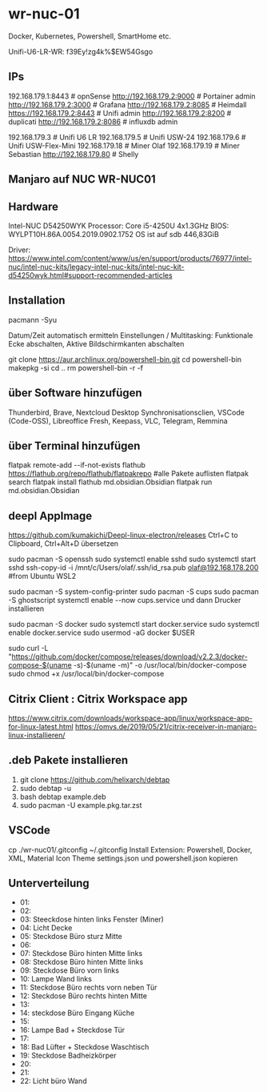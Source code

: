 # wr-nuc-01

Docker, Kubernetes, Powershell, SmartHome etc.

Unifi-U6-LR-WR: f39Ey!zg4k%$EW54Gsgo

## IPs
192.168.179.1:8443           # opnSense
http://192.168.179.2:9000    # Portainer admin
http://192.168.179.2:3000    # Grafana 
http://192.168.179.2:8085    # Heimdall 
https://192.168.179.2:8443   # Unifi  admin
http://192.168.179.2:8200    # duplicati 
http://192.168.179.2:8086    # influxdb  admin

192.168.179.3                # Unifi U6 LR
192.168.179.5                # Unifi USW-24
192.168.179.6                # Unifi USW-Flex-Mini
192.168.179.18               # Miner Olaf
192.168.179.19               # Miner Sebastian
http://192.168.179.80        # Shelly 

## Manjaro auf NUC WR-NUC01 

## Hardware
Intel-NUC D54250WYK
Processor: Core i5-4250U  4x1.3GHz
BIOS: WYLPT10H.86A.0054.2019.0902.1752
OS ist auf sdb  446,83GiB

Driver: https://www.intel.com/content/www/us/en/support/products/76977/intel-nuc/intel-nuc-kits/legacy-intel-nuc-kits/intel-nuc-kit-d54250wyk.html#support-recommended-articles

## Installation
pacmann -Syu

Datum/Zeit automatisch ermitteln
Einstellungen / Multitasking: Funktionale Ecke abschalten, Aktive Bildschirmkanten abschalten

git clone https://aur.archlinux.org/powershell-bin.git
cd powershell-bin
makepkg -si
cd ..
rm powershell-bin -r -f

## über Software hinzufügen
Thunderbird, Brave, Nextcloud Desktop Synchronisationsclien, VSCode (Code-OSS), Libreoffice Fresh, 
Keepass, VLC, Telegram, Remmina

## über Terminal hinzufügen
flatpak remote-add --if-not-exists flathub https://flathub.org/repo/flathub/flatpakrepo  #alle Pakete auflisten
flatpak search 
flatpak install flathub md.obsidian.Obsidian
flatpak run md.obsidian.Obsidian

## deepl AppImage
https://github.com/kumakichi/Deepl-linux-electron/releases
Ctrl+C to Clipboard, Ctrl+Alt+D übersetzen

sudo pacman -S openssh
sudo systemctl enable sshd
sudo systemctl start sshd
ssh-copy-id -i /mnt/c/Users/olaf/.ssh/id_rsa.pub olaf@192.168.178.200 #from Ubuntu WSL2

sudo pacman -S system-config-printer 
sudo pacman -S cups
sudo pacman -S ghostscript
systemctl enable --now cups.service
und dann Drucker installieren

sudo pacman -S docker
sudo systemctl start docker.service
sudo systemctl enable docker.service
sudo usermod -aG docker $USER

sudo curl -L "https://github.com/docker/compose/releases/download/v2.2.3/docker-compose-$(uname -s)-$(uname -m)" -o /usr/local/bin/docker-compose
sudo chmod +x /usr/local/bin/docker-compose

## Citrix Client  : Citrix Workspace app
https://www.citrix.com/downloads/workspace-app/linux/workspace-app-for-linux-latest.html
https://omvs.de/2019/05/21/citrix-receiver-in-manjaro-linux-installieren/

## .deb Pakete installieren 
1. git clone https://github.com/helixarch/debtap
2. sudo debtap -u
3. bash debtap example.deb
4. sudo pacman -U example.pkg.tar.zst

## VSCode
cp ./wr-nuc01/.gitconfig ~/.gitconfig
Install Extension: Powershell, Docker, XML, Material Icon Theme
settings.json und powershell.json kopieren


## Unterverteilung
- 01: 
- 02: 
- 03: Steeckdose hinten links Fenster (Miner)
- 04: Licht Decke
- 05: Steckdose Büro sturz Mitte
- 06: 
- 07: Steckdose Büro hinten Mitte links
- 08: Steckdose Büro hinten Mitte links
- 09: Steckdose Büro vorn links
- 10: Lampe Wand links
- 11: Steckdose Büro rechts vorn neben Tür
- 12: Steckdose Büro rechts hinten Mitte
- 13:
- 14: steckdose Büro Eingang Küche
- 15:
- 16: Lampe Bad + Steckdose Tür
- 17: 
- 18: Bad Lüfter + Steckdose Waschtisch
- 19: Steckdose Badheizkörper
- 20: 
- 21:
- 22: Licht büro Wand

